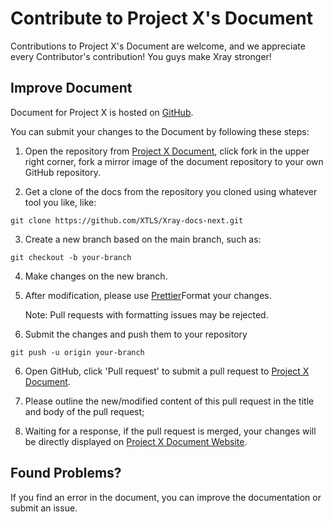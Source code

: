 # Contribute to Project X's Document

Contributions to Project X's Document are welcome, and we appreciate every Contributor's contribution! You guys make Xray stronger!

## Improve Document

Document for Project X is hosted on [GitHub](https://github.com/XTLS/Xray-docs-next).

You can submit your changes to the Document by following these steps:

1. Open the repository from [Project X Document](https://github.com/XTLS/Xray-docs-next), click fork in the upper right corner, fork a mirror image of the document repository to your own GitHub repository.

2. Get a clone of the docs from the repository you cloned using whatever tool you like, like:


```
git clone https://github.com/XTLS/Xray-docs-next.git
```

3. Create a new branch based on the main branch, such as:

```
git checkout -b your-branch
```

4. Make changes on the new branch.

5. After modification, please use [Prettier](https://prettier.io/docs/en/install.html)Format your changes.

   Note: Pull requests with formatting issues may be rejected.

6. Submit the changes and push them to your repository


```
git push -u origin your-branch
```

6. Open GitHub, click 'Pull request' to submit a pull request to [Project X Document](https://github.com/XTLS/Xray-docs-next).

7. Please outline the new/modified content of this pull request in the title and body of the pull request;

8. Waiting for a response, if the pull request is merged, your changes will be directly displayed on [Project X Document Website](https://xtls.github.io).

## Found Problems?

If you find an error in the document, you can improve the documentation or submit an issue.
